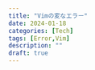 ```yaml
---
title: "Vimの変なエラー"
date: 2024-01-18
categories: [Tech]
tags: [Error,Vim]
description: ""
draft: true
---
```


#
